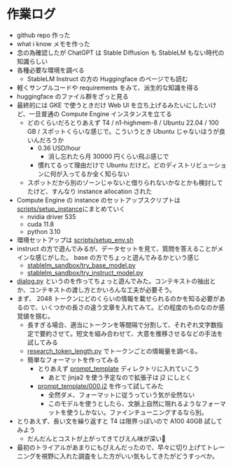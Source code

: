 # 作業ログ

- github repo 作った
- what i know メモを作った
- 念の為確認したが ChatGPT は Stable Diffusion も StableLM もない時代の知識らしい
- 各種必要な環境を調べる
  - StableLM Instruct の方の Huggingface のページでも読む
- 軽くサンプルコードや requirements をみて、派生的な知識を得る
- huggingface のファイル群をざっと見る
- 最終的には GKE で使うときだけ Web UI を立ち上げるみたいにしたいけど、一旦普通の Compute Engine インスタンスを立てる
  - どのくらいだろとりあえず T4 / n1-highmem-8 / Ubuntu 22.04 / 100 GB / スポットくらいな感じで。こういうとき Ubuntu じゃないほうが良いんだろうか
    - 0.36 USD/hour
      - 消し忘れたら月 30000 円くらい飛ぶ感じで
    - 慣れてるって理由だけで Ubuntu だけど。どのディストリビューションに何が入ってるか全く知らない
  - スポットだから別のゾーンじゃないと借りられないかなとかも検討してたけど、すんなり instance allocation された
- Compute Engine の instance のセットアップスクリプトは[scripts/setup\_instance](../scripts/setup_instance)にまとめていく
  - nvidia driver 535
  - cuda 11.8
  - python 3.10
- 環境セットアップは [scripts/setup\_env.sh](../scripts/setup_env.sh)
- instruct の方で遊んでみるが、データセットを見て、質問を答えることがメインな感じがした。 base の方でちょっと遊んでみるかという感じ
  - [stablelm\_sandbox/try\_base\_model.py](../stablelm_sandbox/try_base_model.py)
  - [stablelm\_sandbox/try\_instruct\_model.py](../stablelm_sandbox/try_instruct_model.py)
- [dialog.py](../stablelm_sandbox/dialog.py) というのを作ってちょっと遊んでみた。コンテキストの抽出とか、コンテキストの渡し方とかいろんな工夫が必要そう。
- まず、 2048 トークンにどのくらいの情報を載せられるのかを知る必要があるので、いくつかの長さの違う文章を入れてみて。どの程度のものなのか感覚値を掴む。
  - 長すぎる場合、適当にトークンを等間隔で分割して、それぞれ文字数指定で要約させて。短文を組み合わせて、大意を推移させるなどの手法を試してみる
  - [research\_token\_length.py](../stablelm_sandbox/research_token_length.py) でトークンごとの情報量を調べる。
  - 簡単なフォーマットを作ってみる
    - とりあえず [prompt\_template](../prompt_template) ディレクトリに入れていこう
      - あとで jinja2 を使う予定なので拡張子は j2 にしとく
    - [prompt\_template/000.j2](../prompt_template/000.j2) を作って試してみた
      - 全然ダメ、フォーマットに従うっていう気が全然ない
      - このモデルを使うとしたら、文脈上自然に現れるようなフォーマットを使うしかない。ファインチューニングするなら別。
- とりあえず、長い文を繰り返すと T4 は限界っぽいので A100 40GB 試してみよう
  - だんだんとコストが上がってきてぴえん味が深い🥺
- 最初のトライアルがあまりにもぴえんだったので、早々に切り上げてトレーニングを視野に入れた調査をした方がいい気もしてきたがどうすっべか。

